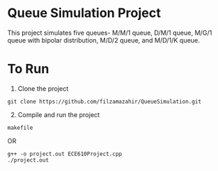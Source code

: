 # Queue Simulation Project
This project simulates five queues- M/M/1 queue, D/M/1 queue, M/G/1 queue with bipolar distribution, M/D/2 queue, and M/D/1/K queue.

# To Run

1) Clone the project
```
git clone https://github.com/filzamazahir/QueueSimulation.git
```

2) Compile and run the project 
```
makefile
```
OR
```
g++ -o project.out ECE610Project.cpp
./project.out
```
